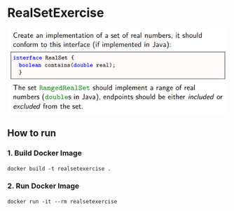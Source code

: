 # RealSetExercise

![Exercise](./assets/exercise.png)

## How to run
### 1. Build Docker Image
```
docker build -t realsetexercise .
```

### 2. Run Docker Image
```
docker run -it --rm realsetexercise
```